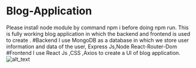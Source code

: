 # Blog-Application
Please install node module by command npm i before doing npm run.
This is fully working blog application in which the backend and frontend is used to create .
#Backend I use MongoDB as a database in which we store user information and data of the user, Express Js,Node React-Router-Dom
#Frontend I use React Js ,CSS ,Axios to create a UI of blog application.
![alt_text](https://github.com/AnukalpParihar/Blog-Application-MERN/blob/main/Screenshot%20(5).png)
 
